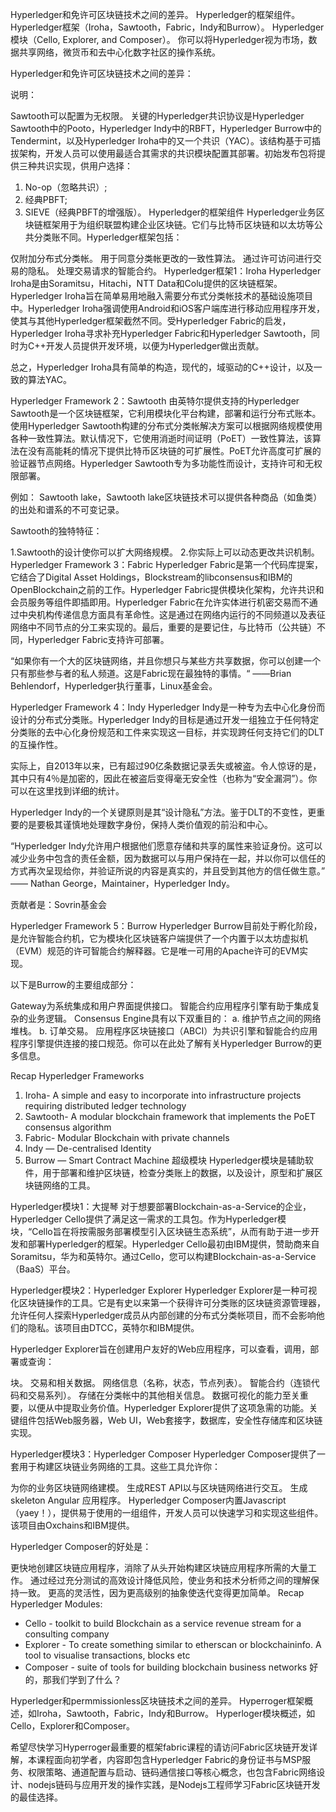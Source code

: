 Hyperledger和免许可区块链技术之间的差异。
Hyperledger的框架组件。
Hyperledger框架（Iroha，Sawtooth，Fabric，Indy和Burrow）。
Hyperledger模块（Cello, Explorer, and Composer）。
你可以将Hyperledger视为市场，数据共享网络，微货币和去中心化数字社区的操作系统。

 

Hyperledger和免许可区块链技术之间的差异：



说明：

Sawtooth可以配置为无权限。
关键的Hyperledger共识协议是Hyperledger Sawtooth中的Pooto，Hyperledger Indy中的RBFT，Hyperledger Burrow中的Tendermint，以及Hyperledger Iroha中的又一个共识（YAC）。该结构基于可插拔架构，开发人员可以使用最适合其需求的共识模块配置其部署。初始发布包将提供三种共识实现，供用户选择：
1) No-op（忽略共识）;
2) 经典PBFT;
3) SIEVE（经典PBFT的增强版）。
Hyperledger的框架组件
Hyperledger业务区块链框架用于为组织联盟构建企业区块链。它们与比特币区块链和以太坊等公共分类账不同。Hyperledger框架包括：

仅附加分布式分类帐。
用于同意分类帐更改的一致性算法。
通过许可访问进行交易的隐私。
处理交易请求的智能合约。
Hyperledger框架1：Iroha
Hyperledger Iroha是由Soramitsu，Hitachi，NTT Data和Colu提供的区块链框架。Hyperledger Iroha旨在简单易用地融入需要分布式分类帐技术的基础设施项目中。Hyperledger Iroha强调使用Android和iOS客户端库进行移动应用程序开发，使其与其他Hyperledger框架截然不同。受Hyperledger Fabric的启发，Hyperledger Iroha寻求补充Hyperledger Fabric和Hyperledger Sawtooth，同时为C++开发人员提供开发环境，以便为Hyperledger做出贡献。

总之，Hyperledger Iroha具有简单的构造，现代的，域驱动的C++设计，以及一致的算法YAC。

Hyperledger Framework 2：Sawtooth
由英特尔提供支持的Hyperledger Sawtooth是一个区块链框架，它利用模块化平台构建，部署和运行分布式账本。使用Hyperledger Sawtooth构建的分布式分类帐解决方案可以根据网络规模使用各种一致性算法。默认情况下，它使用消逝时间证明（PoET）一致性算法，该算法在没有高能耗的情况下提供比特币区块链的可扩展性。PoET允许高度可扩展的验证器节点网络。Hyperledger Sawtooth专为多功能性而设计，支持许可和无权限部署。

例如： Sawtooth lake，Sawtooth lake区块链技术可以提供各种商品（如鱼类）的出处和谱系的不可变记录。

Sawtooth的独特特征：

1.Sawtooth的设计使你可以扩大网络规模。
2.你实际上可以动态更改共识机制。
Hyperledger Framework 3：Fabric
Hyperledger Fabric是第一个代码库提案，它结合了Digital Asset Holdings，Blockstream的libconsensus和IBM的OpenBlockchain之前的工作。Hyperledger Fabric提供模块化架构，允许共识和会员服务等组件即插即用。Hyperledger Fabric在允许实体进行机密交易而不通过中央机构传递信息方面具有革命性。这是通过在网络内运行的不同频道以及表征网络中不同节点的分工来实现的。最后，重要的是要记住，与比特币（公共链）不同，Hyperledger Fabric支持许可部署。

“如果你有一个大的区块链网络，并且你想只与某些方共享数据，你可以创建一个只有那些参与者的私人频道。这是Fabric现在最独特的事情。“ ——Brian Behlendorf，Hyperledger执行董事，Linux基金会。

Hyperledger Framework 4：Indy
Hyperledger Indy是一种专为去中心化身份而设计的分布式分类账。Hyperledger Indy的目标是通过开发一组独立于任何特定分类账的去中心化身份规范和工件来实现这一目标，并实现跨任何支持它们的DLT的互操作性。

实际上，自2013年以来，已有超过90亿条数据记录丢失或被盗。令人惊讶的是，其中只有4％是加密的，因此在被盗后变得毫无安全性（也称为“安全漏洞”）。你可以在这里找到详细的统计。

Hyperledger Indy的一个关键原则是其“设计隐私”方法。鉴于DLT的不变性，更重要的是要极其谨慎地处理数字身份，保持人类价值观的前沿和中心。

“Hyperledger Indy允许用户根据他们愿意存储和共享的属性来验证身份。这可以减少业务中包含的责任金额，因为数据可以与用户保持在一起，并以你可以信任的方式再次呈现给你，并验证所说的内容是真实的，并且受到其他方的信任做生意。” —— Nathan George，Maintainer，Hyperledger Indy。

贡献者是：Sovrin基金会

Hyperledger Framework 5：Burrow
Hyperledger Burrow目前处于孵化阶段，是允许智能合约机，它为模块化区块链客户端提供了一个内置于以太坊虚拟机（EVM）规范的许可智能合约解释器。它是唯一可用的Apache许可的EVM实现。

以下是Burrow的主要组成部分：

Gateway为系统集成和用户界面提供接口。
智能合约应用程序引擎有助于集成复杂的业务逻辑。
Consensus Engine具有以下双重目的：
a. 维护节点之间的网络堆栈。
b. 订单交易。
应用程序区块链接口（ABCI）为共识引擎和智能合约应用程序引擎提供连接的接口规范。你可以在此处了解有关Hyperledger Burrow的更多信息。

Recap
Hyperledger Frameworks
1. Iroha- A simple and easy to incorporate into infrastructure projects requiring distributed ledger technology
2. Sawtooth- A modular blockchain framework that implements the PoET consensus algorithm
3. Fabric- Modular Blockchain with private channels
4. Indy — De-centralised Identity
5. Burrow — Smart Contract Machine
超级模块
Hyperledger模块是辅助软件，用于部署和维护区块链，检查分类账上的数据，以及设计，原型和扩展区块链网络的工具。

Hyperledger模块1：大提琴
对于想要部署Blockchain-as-a-Service的企业，Hyperledger Cello提供了满足这一需求的工具包。作为Hyperledger模块，“Cello旨在将按需服务部署模型引入区块链生态系统”，从而有助于进一步开发和部署Hyperledger的框架。Hyperledger Cello最初由IBM提供，赞助商来自Soramitsu，华为和英特尔。通过Cello，您可以构建Blockchain-as-a-Service（BaaS）平台。



Hyperledger模块2：Hyperledger Explorer
Hyperledger Explorer是一种可视化区块链操作的工具。它是有史以来第一个获得许可分类账的区块链资源管理器，允许任何人探索Hyperledger成员从内部创建的分布式分类帐项目，而不会影响他们的隐私。该项目由DTCC，英特尔和IBM提供。

Hyperledger Explorer旨在创建用户友好的Web应用程序，可以查看，调用，部署或查询：

块。
交易和相关数据。
网络信息（名称，状态，节点列表）。
智能合约（连锁代码和交易系列）。
存储在分类帐中的其他相关信息。
数据可视化的能力至关重要，以便从中提取业务价值。Hyperledger Explorer提供了这项急需的功能。关键组件包括Web服务器，Web UI，Web套接字，数据库，安全性存储库和区块链实现。

Hyperledger模块3：Hyperledger Composer
Hyperledger Composer提供了一套用于构建区块链业务网络的工具。这些工具允许你：

为你的业务区块链网络建模。
生成REST API以与区块链网络进行交互。
生成 skeleton Angular 应用程序。
Hyperledger Composer内置Javascript（yaey！），提供易于使用的一组组件，开发人员可以快速学习和实现这些组件。该项目由Oxchains和IBM提供。

Hyperledger Composer的好处是：

更快地创建区块链应用程序，消除了从头开始构建区块链应用程序所需的大量工作。
通过经过充分测试的高效设计降低风险，使业务和技术分析师之间的理解保持一致。
更高的灵活性，因为更高级别的抽象使迭代变得更加简单。
Recap
Hyperledger Modules:
* Cello - toolkit to build Blockchain as a service revenue stream for a consulting company
* Explorer - To create something similar to etherscan or blockchaininfo. A tool to visualise transactions, blocks etc
* Composer - suite of tools for building blockchain business networks
好的，那我们学到了什么？

Hyperledger和permmissionless区块链技术之间的差异。 Hyperroger框架概述，如Iroha，Sawtooth，Fabric，Indy和Burrow。 Hyperloger模块概述，如Cello，Explorer和Composer。

希望尽快学习Hyperroger最重要的框架fabric课程的请访问Fabric区块链开发详解，本课程面向初学者，内容即包含Hyperledger Fabric的身份证书与MSP服务、权限策略、通道配置与启动、链码通信接口等核心概念，也包含Fabric网络设计、nodejs链码与应用开发的操作实践，是Nodejs工程师学习Fabric区块链开发的最佳选择。